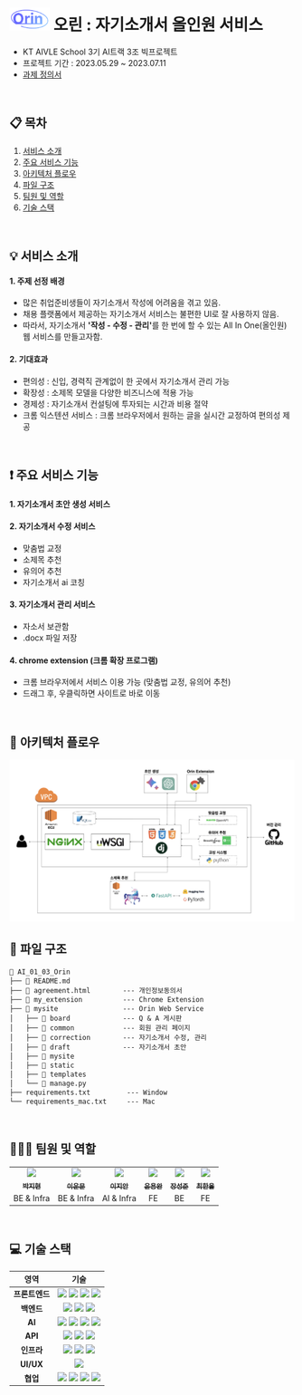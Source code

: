 # <img src="./mysite/static/img/logo_point.png" alt="Orinlogo" id="logo" height="40px;"> 오린 : 자기소개서 올인원 서비스
- KT AIVLE School 3기 AI트랙 3조 빅프로젝트
- 프로젝트 기간 : 2023.05.29 ~ 2023.07.11
- <a href="https://drive.google.com/file/d/1t4_7KzQVug6OsgJlpAxVHiiK-Ao1_NUD/view?usp=drive_link" target="_blank" rel="noopener noreferrer">과제 정의서</a>
<br>

## 📋 목차
1. [서비스 소개](#-서비스-소개)
2. [주요 서비스 기능](#-주요-서비스-기능)
3. [아키텍처 플로우](#-아키텍처-플로우)
4. [파일 구조](#-파일-구조)
5. [팀원 및 역할](#-팀원-및-역할)
6. [기술 스택](#-기술-스택)
<br>

## 💡 서비스 소개
#### 1. 주제 선정 배경
- 많은 취업준비생들이 자기소개서 작성에 어려움을 겪고 있음.
- 채용 플랫폼에서 제공하는 자기소개서 서비스는 불편한 UI로 잘 사용하지 않음.
- 따라서, 자기소개서 <b>'작성 - 수정 - 관리'</b>를 한 번에 할 수 있는 All In One(올인원) 웹 서비스를 만들고자함.
#### 2. 기대효과
- 편의성 : 신입, 경력직 관계없이 한 곳에서 자기소개서 관리 가능
- 확장성 : 소제목 모델을 다양한 비즈니스에 적용 가능
- 경제성 : 자기소개서 컨설팅에 투자되는 시간과 비용 절약
- 크롬 익스텐션 서비스 : 크롬 브라우저에서 원하는 글을 실시간 교정하여 편의성 제공
<br>

## ❗ 주요 서비스 기능
#### 1. 자기소개서 초안 생성 서비스
#### 2. 자기소개서 수정 서비스
- 맞춤법 교정
- 소제목 추천
- 유의어 추천
- 자기소개서 ai 코칭
#### 3. 자기소개서 관리 서비스
- 자소서 보관함
- .docx 파일 저장
#### 4. chrome extension (크롬 확장 프로그램)
- 크롬 브라우저에서 서비스 이용 가능 (맞춤법 교정, 유의어 추천)
- 드래그 후, 우클릭하면 사이트로 바로 이동
<br>

## 🔀 아키텍처 플로우
<img src='./architecture_flow.png'>
<br>

## 📂 파일 구조
```
📁 AI_01_03_Orin
├── 📃 README.md
├── 📃 agreement.html        --- 개인정보동의서 
├── 📁 my_extension          --- Chrome Extension
├── 📁 mysite                --- Orin Web Service 
│   ├── 📁 board             --- Q & A 게시판
│   ├── 📁 common            --- 회원 관리 페이지
│   ├── 📁 correction        --- 자기소개서 수정, 관리
│   ├── 📁 draft             --- 자기소개서 초안
│   ├── 📁 mysite       
│   ├── 📁 static       
│   ├── 📁 templates    
│   └── 📃 manage.py 
├── requirements.txt         --- Window
└── requirements_mac.txt     --- Mac
```
<br>

## 🧑‍🤝‍🧑 팀원 및 역할
<table>
  <tbody>
    <tr>
      <td align="center">
        <a href="https://github.com/jjhh0210">
          <img src="https://avatars.githubusercontent.com/u/85385027?v=4" width="100px;">  <br>
          <sub><b>박지현</b></sub>
        </a>
      </td>
      <td align="center">
        <a href="https://github.com/ttoro-lee">
          <img src="https://avatars.githubusercontent.com/u/80229922?v=4" width="100px;">  <br>
          <sub><b>이운문</b></sub>
        </a>
      </td>
      <td align="center">
        <a href="https://github.com/jian1114">
          <img src="https://avatars.githubusercontent.com/u/77630266?v=4" width="100px;">  <br>
          <sub><b>이지안</b></sub>
        </a>
      </td>
      <td align="center">
        <a href="https://github.com/ayocado">
          <img src="https://avatars.githubusercontent.com/u/89889583?v=4" width="100px;">  <br>
          <sub><b>윤용완</b></sub>
        </a>
      </td>
      <td align="center">
        <a href="https://github.com/ksj1368">
          <img src="https://avatars.githubusercontent.com/u/83360918?v=4" width="100px;">  <br>
          <sub><b>장성준</b></sub>
        </a>
      </td>
      <td align="center">
        <a href="https://github.com/h4ndnf">
          <img src="https://avatars.githubusercontent.com/u/48754156?v=4" width="100px;">  <br>
          <sub><b>최한울</b></sub>
        </a>
      </td>
    </tr>
    <tr>
      <td align="center">BE & Infra</td>
      <td align="center">BE & Infra</td>
      <td align="center">AI & Infra</td>
      <td align="center">FE</td>
      <td align="center">BE</td>
      <td align="center">FE</td>
    </tr>
  </tbody>
</table>
<br>

## 💻 기술 스택
<table>
  <thead>
    <tr>
      <th align='center'>영역</th>
      <th align='center'>기술</th>
    </tr>
  </thead>
  <tbody>
    <tr>
      <td align='center'><strong>프론트엔드</strong></td>
      <td align='center'>
        <img src="https://img.shields.io/badge/HTML5-E34F26?style=for-the-badge&logo=HTML5&logoColor=white">
        <img src="https://img.shields.io/badge/CSS3-1572B6?style=for-the-badge&logo=CSS3&logoColor=white">
        <img src="https://img.shields.io/badge/javascript-F7DF1E?style=for-the-badge&logo=javascript&logoColor=white">
        <img src="https://img.shields.io/badge/jquery-0769AD?style=for-the-badge&logo=jquery&logoColor=white">
      </td>
    </tr>
    <tr>
      <td align='center'><strong>백엔드</strong></td>
      <td align='center'>
        <img src="https://img.shields.io/badge/django-092E20?style=for-the-badge&logo=django&logoColor=white">
        <img src="https://img.shields.io/badge/sqlite-003B57?style=for-the-badge&logo=sqlite&logoColor=white">
        <img src="https://img.shields.io/badge/fastapi-009688?style=for-the-badge&logo=fastapi&logoColor=white">
      </td>
    </tr>
    <tr>
      <td align='center'><strong>AI</strong></td>
      <td align='center'>
        <img src="https://img.shields.io/badge/Python-3776AB?style=for-the-badge&logo=Python&logoColor=white">
        <img src="https://img.shields.io/badge/pytorch-EE4C2C?style=for-the-badge&logo=pytorch&logoColor=white">
        <img src="https://img.shields.io/badge/openai-412991?style=for-the-badge&logo=openai&logoColor=white">
        <img src="https://img.shields.io/badge/selenium-43B02A?style=for-the-badge&logo=selenium&logoColor=white">
      </td>
    </tr>
    <tr>
      <td align='center'><strong>API</strong></td>
      <td align='center'>
        <img src="https://img.shields.io/badge/postman-FF6C37?style=for-the-badge&logo=postman&logoColor=white">
        <img src="https://img.shields.io/badge/naver-03C75A?style=for-the-badge&logo=naver&logoColor=white">
        <img src="https://img.shields.io/badge/google-4285F4?style=for-the-badge&logo=google&logoColor=white">
      </td>
    </tr>
    <tr>
      <td align='center'><strong>인프라</strong></td>
      <td align='center'>
        <img src="https://img.shields.io/badge/nginx-009639?style=for-the-badge&logo=nginx&logoColor=white">
        <img src="https://img.shields.io/badge/amazon ec2-FF9900?style=for-the-badge&logo=amazonec2&logoColor=white">
        <img src="https://img.shields.io/badge/amazon aws-232F3E?style=for-the-badge&logo=amazonaws&logoColor=white">
      </td>
    </tr>
    <tr>
      <td align='center'><strong>UI/UX</strong></td>
      <td align='center'>
        <img src="https://img.shields.io/badge/figma-F24E1E?style=for-the-badge&logo=figma&logoColor=white">
      </td>
    </tr>
    <tr>
      <td align='center'><strong>협업</strong></td>
      <td align='center'>
        <img src="https://img.shields.io/badge/notion-000000?style=for-the-badge&logo=notion&logoColor=white">
        <img src="https://img.shields.io/badge/microsoft teams-6264A7?style=for-the-badge&logo=microsoftteams&logoColor=white">
        <img src="https://img.shields.io/badge/github-181717?style=for-the-badge&logo=github&logoColor=white">
        <img src="https://img.shields.io/badge/google drive-4285F4?style=for-the-badge&logo=googledrive&logoColor=white">
      </td>
    </tr>
  </tbody>
</table>
